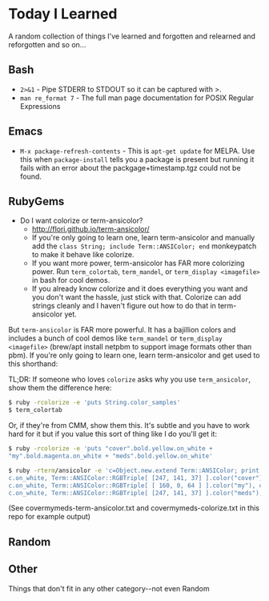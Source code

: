 # Today I Learned
A random collection of things I've learned and forgotten and relearned and
reforgotten and so on...

## Bash
* `2>&1` - Pipe STDERR to STDOUT so it can be captured with >.
* `man re_format 7` - The full man page documentation for POSIX Regular
  Expressions

## Emacs
* `M-x package-refresh-contents` - This is `apt-get update` for MELPA. Use this
  when `package-install` tells you a package is present but running it fails
  with an error about the packgage+timestamp.tgz could not be found.

## RubyGems
* Do I want colorize or term-ansicolor?
  * http://flori.github.io/term-ansicolor/
  * If you're only going to learn one, learn term-ansicolor and manually add the
    `class String; include Term::ANSIColor; end` monkeypatch to make it behave
    like colorize.
  * If you want more power, term-ansicolor has FAR more colorizing power. Run
    `term_colortab`, `term_mandel`, or `term_display <imagefile>` in bash for
    cool demos.
  * If you already know colorize and it does everything you want and you don't
    want the hassle, just stick with that. Colorize can add strings cleanly
    and I haven't figure out how to do that in term-ansicolor yet.

But `term-ansicolor` is FAR more powerful. It has a bajillion colors and
includes a bunch of cool demos like `term_mandel` or `term_display <imagefile>`
(brew/apt install netpbm to support image formats other than pbm). If you're
only going to learn one, learn term-ansicolor and get used to this shorthand:

TL;DR: If someone who loves `colorize` asks why you use `term_ansicolor`, show
them the difference here:

```bash
$ ruby -rcolorize -e 'puts String.color_samples'
$ term_colortab
```

Or, if they're from CMM, show them this. It's subtle and you have to work hard
for it but if you value this sort of thing like I do you'll get it:


```bash
$ ruby -rcolorize -e 'puts "cover".bold.yellow.on_white +
"my".bold.magenta.on_white + "meds".bold.yellow.on_white'

$ ruby -rterm/ansicolor -e 'c=Object.new.extend Term::ANSIColor; print c.bold,
c.on_white, Term::ANSIColor::RGBTriple[ [247, 141, 37] ].color("cover"), c.bold,
c.on_white, Term::ANSIColor::RGBTriple[ [ 160, 0, 64 ] ].color("my"), c.bold,
c.on_white, Term::ANSIColor::RGBTriple[ [247, 141, 37] ].color("meds"), "\n"'
```

(See covermymeds-term-ansicolor.txt and covermymeds-colorize.txt in this repo
for example output)

## Random

## Other
Things that don't fit in any other category--not even Random
